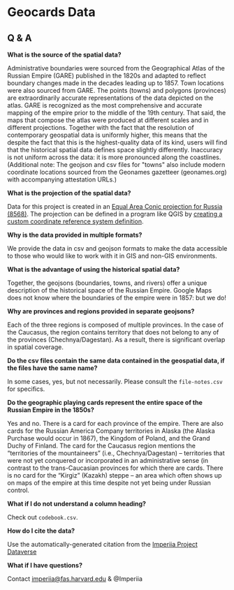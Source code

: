 # Geocards Data

## Q & A

**What is the source of the spatial data?**

Administrative boundaries were sourced from the Geographical Atlas of the Russian Empire (GARE) published in the 1820s and adapted to reflect boundary changes made in the decades leading up to 1857. Town locations were also sourced from GARE. The points (towns) and polygons (provinces) are extraordinarily accurate representations of the data depicted on the atlas. GARE is recognized as the most comprehensive and accurate mapping of the empire prior to the middle of the 19th century. That said, the maps that compose the atlas were produced at different scales and in different projections. Together with the fact that the resolution of contemporary geospatial data is uniformly higher, this means that the despite the fact that this is the highest-quality data of its kind, users will find that the historical spatial data defines space slightly differently. Inaccuracy is not uniform across the data: it is more pronounced along the coastlines. (Additional note: The geojson and csv files for "towns" also include modern coordinate locations sourced from the Geonames gazetteer (geonames.org) with accompanying attestation URLs.)

**What is the projection of the spatial data?**

Data for this project is created in an [Equal Area Conic projection for Russia (8568)](https://spatialreference.org/ref/sr-org/albers-equal-area-russia/html/). The projection can be defined in a program like QGIS by [creating a custom coordinate reference system definition](https://gis.stackexchange.com/questions/20566/defining-new-custom-projections-in-qgis). 


**Why is the data provided in multiple formats?**

We provide the data in csv and geojson formats to make the data accessible to those who would like to work with it in GIS and non-GIS environments.

**What is the advantage of using the historical spatial data?**

Together, the geojsons (boundaries, towns, and rivers) offer a unique description of the historical space of the Russian Empire. Google Maps does not know where the boundaries of the empire were in 1857: but we do!


**Why are provinces and regions provided in separate geojsons?**

Each of the three regions is composed of multiple provinces. In the case of the Caucasus, the region contains territory that does not belong to any of the provinces (Chechnya/Dagestan). As a result, there is significant overlap in spatial coverage.

**Do the csv files contain the same data contained in the geospatial data, if the files have the same name?**

In some cases, yes, but not necessarily. Please consult the `file-notes.csv` for specifics.

**Do the geographic playing cards represent the entire space of the Russian Empire in the 1850s?**

Yes and no. There is a card for each province of the empire. There are also cards for the Russian America Company territories in Alaska (the Alaska Purchase would occur in 1867), the Kingdom of Poland, and the Grand Duchy of Finland. The card for the Caucasus region mentions the “territories of the mountaineers” (i.e., Chechnya/Dagestan) – territories that were not yet conquered or incorporated in an administrative sense (in contrast to the trans-Caucasian provinces for which there are cards. There is no card for the “Kirgiz” (Kazakh) steppe – an area which often shows up on maps of the empire at this time despite not yet being under Russian control.

**What if I do not understand a column heading?**

Check out `codebook.csv`.

**How do I cite the data?**

Use the automatically-generated citation from the [Imperiia Project Dataverse](https://dataverse.harvard.edu/dataverse/ImperiiaGIS)

**What if I have questions?**

Contact imperiia@fas.harvard.edu & @Imperiia